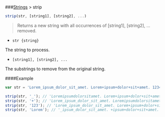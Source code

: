 ###[Strings](../) > strip

```js
strip(str, [string1], [string2], ...)
```

>Returns a new string with all occurrences of [string1], [string2], ... removed.

- <code>str {string}</code>

The string to process.

- <code>[string1], [string2], ... </code>

The substrings to remove from the original string.

####Example
```js
var str = 'Lorem_ipsum_dolor_sit_amet. Lorem+ipsum+dolor+sit+amet. 123456789';

strip(str, '_'); // 'Loremipsumdolorsitamet. Lorem+ipsum+dolor+sit+amet. 123456789'
strip(str, '+'); // 'Lorem_ipsum_dolor_sit_amet. Loremipsumdolorsitamet. 123456789'
strip(str, '123'); // 'Lorem_ipsum_dolor_sit_amet. Lorem+ipsum+dolor+sit+amet. 456789'
strip(str, 'Lorem'); // '_ipsum_dolor_sit_amet. +ipsum+dolor+sit+amet. 123456789'
```